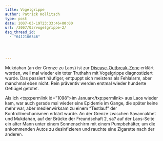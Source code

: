 ```yaml
---
title: Vogelgrippe
author: Patrick Kollitsch
type: post
date: 2007-03-19T23:33:46+00:00
url: /2007/03/vogelgrippe-2/
dsq_thread_id:
  - "6412166346"




---
```

Mukdahan (an der Grenze zu Laos) ist zur [Disease-Outbreak-Zone][1] erklärt worden, weil mal wieder ein toter Truthahn mit Vogelgrippe diagnostiziert wurde. Das passiert häufiger, entpuppt sich meistens als Fehlalarm, aber manchmal eben nicht. Rein präventiv werden erstmal wieder hunderte Geflügel getötet.

Als ich <txp:permlink id="1098">im Januar</txp:permlink> aus Laos wieder kam, war auch gerade mal wieder eine Epidemie im Gange, die später keine mehr war, aber medienwirksam zu einem &#8220;Testlauf&#8221; der Kontrollmechanismen erklärt wurde. An der Grenze zwischen Savannakhet und Mukdahan, auf der Brücke der Freundschaft 2, sa? auf der Laos-Seite ein alter Mann unter einem Sonnenschirm mit einem Pumpbehälter, um die ankommenden Autos zu desinfizieren und rauchte eine Zigarette nach der anderen.

 [1]: http://www.nationmultimedia.com/2007/03/20/national/national_30029693.php